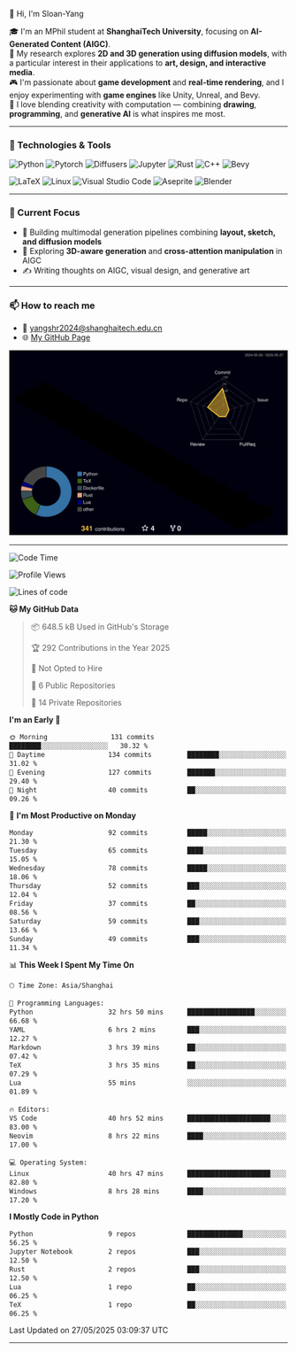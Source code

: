 👋 Hi, I'm Sloan-Yang

🎓 I'm an MPhil student at **ShanghaiTech University**, focusing on **AI-Generated Content (AIGC)**.  
🧠 My research explores **2D and 3D generation using diffusion models**, with a particular interest in their applications to **art, design, and interactive media**.  
🎮 I'm passionate about **game development** and **real-time rendering**, and I enjoy experimenting with **game engines** like Unity, Unreal, and Bevy.  
🎨 I love blending creativity with computation — combining **drawing**, **programming**, and **generative AI** is what inspires me most.

---

### 🧰 Technologies & Tools

![Python](https://img.shields.io/badge/python-%233776AB.svg?style=for-the-badge&logo=python&logoColor=white)
![Pytorch](https://img.shields.io/badge/pytorch-%23EE4C2C.svg?style=for-the-badge&logo=pytorch&logoColor=white)
![Diffusers](https://img.shields.io/badge/diffusers-HuggingFace-yellow?style=for-the-badge&logo=huggingface&logoColor=black)
![Jupyter](https://img.shields.io/badge/Jupyter-%23F37626.svg?style=for-the-badge&logo=Jupyter&logoColor=white)
![Rust](https://img.shields.io/badge/Rust-%23000000.svg?style=for-the-badge&logo=rust&logoColor=white)
![C++](https://img.shields.io/badge/C++-%2300599C.svg?style=for-the-badge&logo=c%2B%2B&logoColor=white)
![Bevy](https://img.shields.io/badge/Bevy-000000.svg?style=for-the-badge&logo=bevy&logoColor=white)

![LaTeX](https://img.shields.io/badge/LaTeX-47A141?style=for-the-badge&logo=latex&logoColor=white)
![Linux](https://img.shields.io/badge/Linux-FCC624?style=for-the-badge&logo=linux&logoColor=black)
![Visual Studio Code](https://img.shields.io/badge/VSCode-0078d7.svg?style=for-the-badge&logo=visual-studio-code&logoColor=white)
![Aseprite](https://img.shields.io/badge/Aseprite-FFFFFF?style=for-the-badge&logo=Aseprite&logoColor=%237D929E)
![Blender](https://img.shields.io/badge/Blender-F5792A?style=for-the-badge&logo=blender&logoColor=white)

---

### 🔭 Current Focus

- 🎨 Building multimodal generation pipelines combining **layout, sketch, and diffusion models**
- 🧪 Exploring **3D-aware generation** and **cross-attention manipulation** in AIGC
- ✍️ Writing thoughts on AIGC, visual design, and generative art

---

### 📫 How to reach me

- 📧 <a href="mailto:yangshr2024@shanghaitech.edu.cn">yangshr2024@shanghaitech.edu.cn</a>
- 🌐 [My GitHub Page](https://sloan-yang.github.io)  



![3D Profile](https://raw.githubusercontent.com/Sloan-Yang/Sloan-Yang/main/profile-3d-contrib/profile-night-rainbow.svg)

---


<!--START_SECTION:waka-->
![Code Time](http://img.shields.io/badge/Code%20Time-136%20hrs%2038%20mins-blue)

![Profile Views](http://img.shields.io/badge/Profile%20Views-50-blue)

![Lines of code](https://img.shields.io/badge/From%20Hello%20World%20I%27ve%20Written-1.9%20million%20lines%20of%20code-blue)

**🐱 My GitHub Data** 

> 📦 648.5 kB Used in GitHub's Storage 
 > 
> 🏆 292 Contributions in the Year 2025
 > 
> 🚫 Not Opted to Hire
 > 
> 📜 6 Public Repositories 
 > 
> 🔑 14 Private Repositories 
 > 
**I'm an Early 🐤** 

```text
🌞 Morning                131 commits         ████████░░░░░░░░░░░░░░░░░   30.32 % 
🌆 Daytime                134 commits         ████████░░░░░░░░░░░░░░░░░   31.02 % 
🌃 Evening                127 commits         ███████░░░░░░░░░░░░░░░░░░   29.40 % 
🌙 Night                  40 commits          ██░░░░░░░░░░░░░░░░░░░░░░░   09.26 % 
```
📅 **I'm Most Productive on Monday** 

```text
Monday                   92 commits          █████░░░░░░░░░░░░░░░░░░░░   21.30 % 
Tuesday                  65 commits          ████░░░░░░░░░░░░░░░░░░░░░   15.05 % 
Wednesday                78 commits          █████░░░░░░░░░░░░░░░░░░░░   18.06 % 
Thursday                 52 commits          ███░░░░░░░░░░░░░░░░░░░░░░   12.04 % 
Friday                   37 commits          ██░░░░░░░░░░░░░░░░░░░░░░░   08.56 % 
Saturday                 59 commits          ███░░░░░░░░░░░░░░░░░░░░░░   13.66 % 
Sunday                   49 commits          ███░░░░░░░░░░░░░░░░░░░░░░   11.34 % 
```


📊 **This Week I Spent My Time On** 

```text
🕑︎ Time Zone: Asia/Shanghai

💬 Programming Languages: 
Python                   32 hrs 50 mins      █████████████████░░░░░░░░   66.68 % 
YAML                     6 hrs 2 mins        ███░░░░░░░░░░░░░░░░░░░░░░   12.27 % 
Markdown                 3 hrs 39 mins       ██░░░░░░░░░░░░░░░░░░░░░░░   07.42 % 
TeX                      3 hrs 35 mins       ██░░░░░░░░░░░░░░░░░░░░░░░   07.29 % 
Lua                      55 mins             ░░░░░░░░░░░░░░░░░░░░░░░░░   01.89 % 

🔥 Editors: 
VS Code                  40 hrs 52 mins      █████████████████████░░░░   83.00 % 
Neovim                   8 hrs 22 mins       ████░░░░░░░░░░░░░░░░░░░░░   17.00 % 

💻 Operating System: 
Linux                    40 hrs 47 mins      █████████████████████░░░░   82.80 % 
Windows                  8 hrs 28 mins       ████░░░░░░░░░░░░░░░░░░░░░   17.20 % 
```

**I Mostly Code in Python** 

```text
Python                   9 repos             ██████████████░░░░░░░░░░░   56.25 % 
Jupyter Notebook         2 repos             ███░░░░░░░░░░░░░░░░░░░░░░   12.50 % 
Rust                     2 repos             ███░░░░░░░░░░░░░░░░░░░░░░   12.50 % 
Lua                      1 repo              ██░░░░░░░░░░░░░░░░░░░░░░░   06.25 % 
TeX                      1 repo              ██░░░░░░░░░░░░░░░░░░░░░░░   06.25 % 
```




 Last Updated on 27/05/2025 03:09:37 UTC
<!--END_SECTION:waka-->

---





